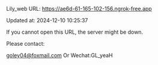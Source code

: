 Lily_web URL: https://ae6d-61-165-102-156.ngrok-free.app

Updated at: 2024-12-10 10:25:37

If you cannot open this URL, the server might be down.

Please contact: 

goley04@foxmail.com Or Wechat:GL_yeaH